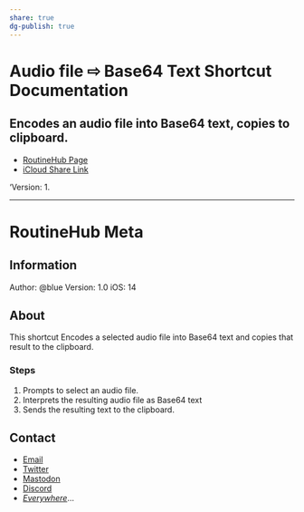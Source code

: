 ```yaml
---
share: true
dg-publish: true
---
```

  # Audio file ⇨ Base64 Text Shortcut Documentation
## Encodes an audio file into Base64 text, copies to clipboard.

* [RoutineHub Page](https://routinehub.co/shortcut/8914/)
* [iCloud Share Link](https://www.icloud.com/shortcuts/a150696d6250486081d78c1293779a2f)

‘Version: 1.

***
# RoutineHub Meta
## Information
Author: @blue
Version: 1.0
iOS: 14


## About
This shortcut Encodes a selected audio file into Base64 text and copies that result to the clipboard.

### Steps
1. Prompts to select an audio file.
2. Interprets the resulting audio file as Base64 text
3. Sends the resulting text to the clipboard.

## Contact
* [Email](mailto:davidblue@extratone.com) 
* [Twitter](https://twitter.com/NeoYokel)
* [Mastodon](https://mastodon.social/@DavidBlue)
* [Discord](https://discord.gg/0b9KQUKP858b0iZF)
* [*Everywhere*](https://www.notion.so/rotund/9fdc8e9610b34b8f991ebc148b760055?v=c170b58650c04fbdb7adc551a73d16a7)...